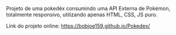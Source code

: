 Projeto de uma pokedéx consumindo uma API Externa de Pokémon, totalmente responsivo, utilizando apenas HTML, CSS, JS puro.

Link do projeto online: https://bobjoe159.github.io/Pokedex/
